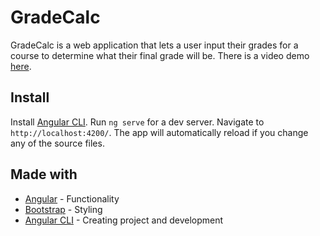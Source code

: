 # GradeCalc

GradeCalc is a web application that lets a user input their grades for a course to
determine what their final grade will be. There is a video demo [here](https://vid.me/qwxH).

## Install
Install [Angular CLI](https://github.com/angular/angular-cli).
Run `ng serve` for a dev server. Navigate to `http://localhost:4200/`. The app will automatically reload if you change any of the source files.

## Made with
* [Angular](https://angular.io) - Functionality
* [Bootstrap](http://getbootstrap.com) - Styling
* [Angular CLI](https://github.com/angular/angular-cli) - Creating project and development
